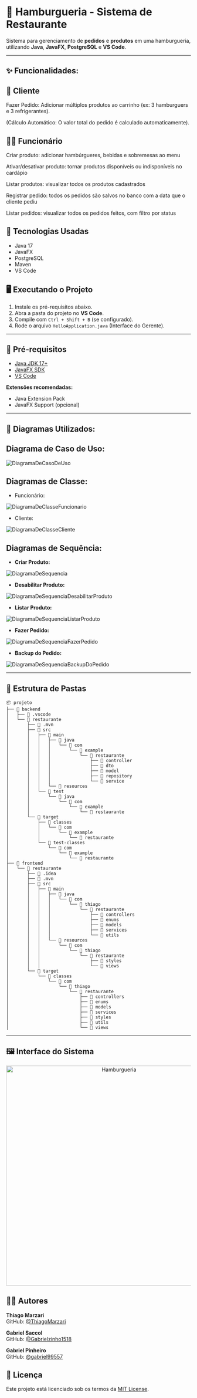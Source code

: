 # 🍔 Hamburgueria - Sistema de Restaurante

Sistema para gerenciamento de **pedidos** e **produtos** em uma hamburgueria, utilizando **Java**, **JavaFX**, **PostgreSQL** e **VS Code**.

---

## ✨ Funcionalidades:

## 👤 Cliente
Fazer Pedido: Adicionar múltiplos produtos ao carrinho (ex: 3 hamburguers e 3 refrigerantes).

(Cálculo Automático: O valor total do pedido é calculado automaticamente).

##  👨‍🍳 Funcionário
Criar produto: adicionar hambúrgueres, bebidas e sobremesas ao menu

Ativar/desativar produto: tornar produtos disponíveis ou indisponíveis no cardápio

Listar produtos: visualizar todos os produtos cadastrados

Registrar pedido: todos os pedidos são salvos no banco com a data que o cliente pediu

Listar pedidos: visualizar todos os pedidos feitos, com filtro por status

## 🚀 Tecnologias Usadas

- Java 17  
- JavaFX  
- PostgreSQL  
- Maven  
- VS Code

## 🖥️ Executando o Projeto

1. Instale os pré-requisitos abaixo.
2. Abra a pasta do projeto no **VS Code**.
3. Compile com `Ctrl + Shift + B` (se configurado).
4. Rode o arquivo `HelloApplication.java` (Interface do Gerente).

---

## 🧩 Pré-requisitos

- [Java JDK 17+](https://www.oracle.com/java/technologies/javase-downloads.html)  
- [JavaFX SDK](https://gluonhq.com/products/javafx/)  
- [VS Code](https://code.visualstudio.com/)

**Extensões recomendadas:**
- Java Extension Pack  
- JavaFX Support (opcional)

---

## 🧠 Diagramas Utilizados:

## Diagrama de Caso de Uso:

![DiagramaDeCasoDeUso](https://github.com/user-attachments/assets/24366042-ed0d-4ae7-8e7e-f992de284ace)

## Diagramas de Classe:
  
- Funcionário:
  
![DiagramaDeClasseFuncionario](https://github.com/user-attachments/assets/74170ce2-d838-4c35-a5c8-5970026962e3)

- Cliente: 

![DiagramaDeClasseCliente](https://github.com/user-attachments/assets/ed04a772-61aa-4e1b-b3fd-1babc8984ae7)

## Diagramas de Sequência:

- **Criar Produto:**

![DiagramaDeSequencia](https://github.com/user-attachments/assets/c127213e-68b0-491e-b1df-869e6a75cc11)

- **Desabilitar Produto:**

![DiagramaDeSequenciaDesabilitarProduto](https://github.com/user-attachments/assets/f601696e-b699-47a0-a96e-11e3d8235aed)

- **Listar Produto:**

![DiagramaDeSequenciaListarProduto](https://github.com/user-attachments/assets/20c147c2-1015-45f1-8e4e-cd336d6e93c2)

- **Fazer Pedido:**

![DiagramaDeSequenciaFazerPedido](https://github.com/user-attachments/assets/020a7fbf-c204-4d06-8a3c-71a0cbf14067)


- **Backup do Pedido:**

![DiagramaDeSequenciaBackupDoPedido](https://github.com/user-attachments/assets/17530f0b-04c2-4447-8a11-c2b12598d5ca)

---

## 📁 Estrutura de Pastas

``` Listagem de caminhos de pasta
📦 projeto
├── 📁 backend
│   ├── 📁 .vscode
│   └── 📁 restaurante
│       ├── 📁 .mvn
│       ├── 📁 src
│       │   ├── 📁 main
│       │   │   ├── 📁 java
│       │   │   │   └── 📁 com
│       │   │   │       └── 📁 example
│       │   │   │           └── 📁 restaurante
│       │   │   │               ├── 📁 controller
│       │   │   │               ├── 📁 dto
│       │   │   │               ├── 📁 model
│       │   │   │               ├── 📁 repository
│       │   │   │               └── 📁 service
│       │   │   └── 📁 resources
│       │   └── 📁 test
│       │       └── 📁 java
│       │           └── 📁 com
│       │               └── 📁 example
│       │                   └── 📁 restaurante
│       └── 📁 target
│           ├── 📁 classes
│           │   └── 📁 com
│           │       └── 📁 example
│           │           └── 📁 restaurante
│           └── 📁 test-classes
│               └── 📁 com
│                   └── 📁 example
│                       └── 📁 restaurante
├── 📁 frontend
│   └── 📁 restaurante
│       ├── 📁 .idea
│       ├── 📁 .mvn
│       ├── 📁 src
│       │   ├── 📁 main
│       │   │   ├── 📁 java
│       │   │   │   └── 📁 com
│       │   │   │       └── 📁 thiago
│       │   │   │           └── 📁 restaurante
│       │   │   │               ├── 📁 controllers
│       │   │   │               ├── 📁 enums
│       │   │   │               ├── 📁 models
│       │   │   │               ├── 📁 services
│       │   │   │               └── 📁 utils
│       │   │   └── 📁 resources
│       │   │       └── 📁 com
│       │   │           └── 📁 thiago
│       │   │               └── 📁 restaurante
│       │   │                   ├── 📁 styles
│       │   │                   └── 📁 views
│       └── 📁 target
│           └── 📁 classes
│               └── 📁 com
│                   └── 📁 thiago
│                       └── 📁 restaurante
│                           ├── 📁 controllers
│                           ├── 📁 enums
│                           ├── 📁 models
│                           ├── 📁 services
│                           ├── 📁 styles
│                           ├── 📁 utils
│                           └── 📁 views

```
---

## 🖼️ Interface do Sistema

<p align="center">
  <img src="https://github.com/user-attachments/assets/e6037b9e-e56a-4f63-a686-77e27fdc0642" alt="Hamburgueria" width="600"/>
</p>

## 👨‍💻 Autores

**Thiago Marzari**  
GitHub: [@ThiagoMarzari](https://github.com/ThiagoMarzari)

**Gabriel Saccol**  
GitHub: [@Gabrielzinho1518](https://github.com/Gabrielzinho1518)

**Gabriel Pinheiro**  
GitHub: [@gabriel99557](https://github.com/gabriel99557)

## 📄 Licença

Este projeto está licenciado sob os termos da [MIT License](LICENSE).




